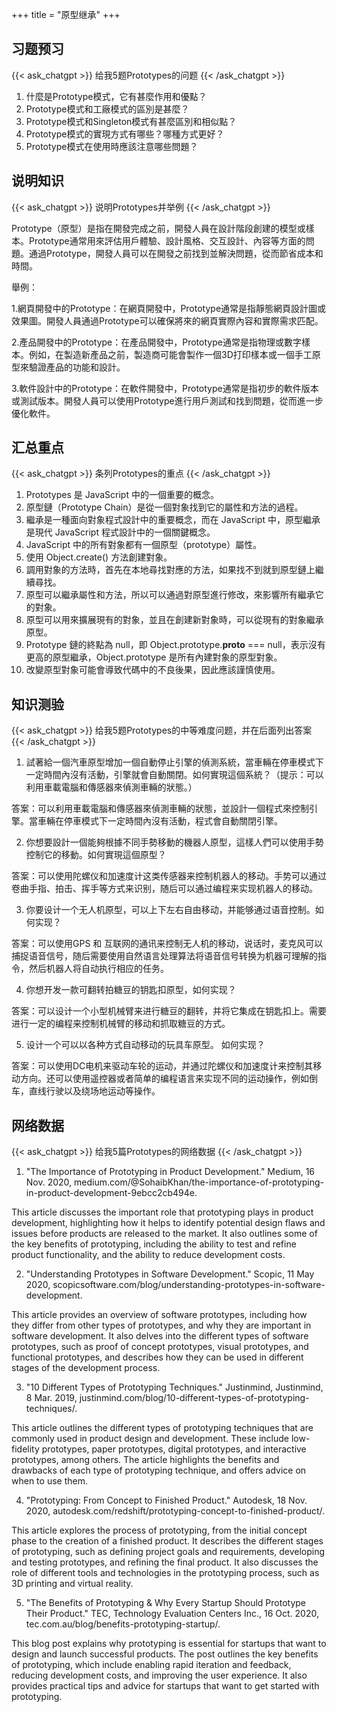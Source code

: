 +++
title = "原型继承"
+++
## 习题预习
{{< ask_chatgpt >}}
给我5题Prototypes的问题
{{< /ask_chatgpt >}}



1. 什麼是Prototype模式，它有甚麼作用和優點？ 
2. Prototype模式和工廠模式的區別是甚麼？
3. Prototype模式和Singleton模式有甚麼區別和相似點？
4. Prototype模式的實現方式有哪些？哪種方式更好？
5. Prototype模式在使用時應該注意哪些問題？   

## 说明知识
{{< ask_chatgpt >}}
说明Prototypes并举例
{{< /ask_chatgpt >}}



Prototype（原型）是指在開發完成之前，開發人員在設計階段創建的模型或樣本。Prototype通常用來評估用戶體驗、設計風格、交互設計、內容等方面的問題。通過Prototype，開發人員可以在開發之前找到並解決問題，從而節省成本和時間。

舉例：

1.網頁開發中的Prototype：在網頁開發中，Prototype通常是指靜態網頁設計圖或效果圖。開發人員通過Prototype可以確保將來的網頁實際內容和實際需求匹配。

2.產品開發中的Prototype：在產品開發中，Prototype通常是指物理或數字樣本。例如，在製造新產品之前，製造商可能會製作一個3D打印樣本或一個手工原型來驗證產品的功能和設計。

3.軟件設計中的Prototype：在軟件開發中，Prototype通常是指初步的軟件版本或測試版本。開發人員可以使用Prototype進行用戶測試和找到問題，從而進一步優化軟件。   

## 汇总重点
{{< ask_chatgpt >}}
条列Prototypes的重点
{{< /ask_chatgpt >}}



1. Prototypes 是 JavaScript 中的一個重要的概念。
2. 原型鏈（Prototype Chain）是從一個對象找到它的屬性和方法的過程。
3. 繼承是一種面向對象程式設計中的重要概念，而在 JavaScript 中，原型繼承是現代 JavaScript 程式設計中的一個關鍵概念。
4. JavaScript 中的所有對象都有一個原型（prototype）屬性。
5. 使用 Object.create() 方法創建對象。
6. 調用對象的方法時，首先在本地尋找對應的方法，如果找不到就到原型鏈上繼續尋找。
7. 原型可以繼承屬性和方法，所以可以通過對原型進行修改，來影響所有繼承它的對象。
8. 原型可以用來擴展現有的對象，並且在創建新對象時，可以從現有的對象繼承原型。
9. Prototype 鏈的終點為 null，即 Object.prototype.__proto__ === null，表示沒有更高的原型繼承，Object.prototype 是所有內建對象的原型對象。
10. 改變原型對象可能會導致代碼中的不良後果，因此應該謹慎使用。   

## 知识测验
{{< ask_chatgpt >}}
给我5题Prototypes的中等难度问题，并在后面列出答案
{{< /ask_chatgpt >}}



1. 試著給一個汽車原型增加一個自動停止引擎的偵測系統，當車輛在停車模式下一定時間內沒有活動，引擎就會自動關閉。如何實現這個系統？（提示：可以利用車載電腦和傳感器來偵測車輛的狀態。）

答案：可以利用車載電腦和傳感器來偵測車輛的狀態，並設計一個程式來控制引擎。當車輛在停車模式下一定時間內沒有活動，程式會自動關閉引擎。

2. 你想要設計一個能夠根據不同手勢移動的機器人原型，這樣人們可以使用手勢控制它的移動。如何實現這個原型？

答案：可以使用陀螺仪和加速度计这类传感器来控制机器人的移动。手势可以通过卷曲手指、拍击、挥手等方式来识别，随后可以通过编程来实现机器人的移动。

3. 你要设计一个无人机原型，可以上下左右自由移动，并能够通过语音控制。如何实现？

答案：可以使用GPS 和 互联网的通讯来控制无人机的移动，说话时，麦克风可以捕捉语音信号，随后需要使用自然语言处理算法将语音信号转换为机器可理解的指令，然后机器人将自动执行相应的任务。

4. 你想开发一款可翻转拍糖豆的钥匙扣原型，如何实现？

答案：可以设计一个小型机械臂来进行糖豆的翻转，并将它集成在钥匙扣上。需要进行一定的编程来控制机械臂的移动和抓取糖豆的方式。

5. 设计一个可以以各种方式自动移动的玩具车原型。 如何实现？

答案：可以使用DC电机来驱动车轮的运动，并通过陀螺仪和加速度计来控制其移动方向。还可以使用遥控器或者简单的编程语言来实现不同的运动操作，例如倒车，直线行驶以及绕场地运动等操作。   

## 网络数据
{{< ask_chatgpt >}}
给我5篇Prototypes的网络数据
{{< /ask_chatgpt >}}



1. "The Importance of Prototyping in Product Development." Medium, 16 Nov. 2020, medium.com/@SohaibKhan/the-importance-of-prototyping-in-product-development-9ebcc2cb494e.

This article discusses the important role that prototyping plays in product development, highlighting how it helps to identify potential design flaws and issues before products are released to the market. It also outlines some of the key benefits of prototyping, including the ability to test and refine product functionality, and the ability to reduce development costs.

2. "Understanding Prototypes in Software Development." Scopic, 11 May 2020, scopicsoftware.com/blog/understanding-prototypes-in-software-development.

This article provides an overview of software prototypes, including how they differ from other types of prototypes, and why they are important in software development. It also delves into the different types of software prototypes, such as proof of concept prototypes, visual prototypes, and functional prototypes, and describes how they can be used in different stages of the development process.

3. "10 Different Types of Prototyping Techniques." Justinmind, Justinmind, 8 Mar. 2019, justinmind.com/blog/10-different-types-of-prototyping-techniques/.

This article outlines the different types of prototyping techniques that are commonly used in product design and development. These include low-fidelity prototypes, paper prototypes, digital prototypes, and interactive prototypes, among others. The article highlights the benefits and drawbacks of each type of prototyping technique, and offers advice on when to use them.

4. "Prototyping: From Concept to Finished Product." Autodesk, 18 Nov. 2020, autodesk.com/redshift/prototyping-concept-to-finished-product/.

This article explores the process of prototyping, from the initial concept phase to the creation of a finished product. It describes the different stages of prototyping, such as defining project goals and requirements, developing and testing prototypes, and refining the final product. It also discusses the role of different tools and technologies in the prototyping process, such as 3D printing and virtual reality.

5. "The Benefits of Prototyping & Why Every Startup Should Prototype Their Product." TEC, Technology Evaluation Centers Inc., 16 Oct. 2020, tec.com.au/blog/benefits-prototyping-startup/.

This blog post explains why prototyping is essential for startups that want to design and launch successful products. The post outlines the key benefits of prototyping, which include enabling rapid iteration and feedback, reducing development costs, and improving the user experience. It also provides practical tips and advice for startups that want to get started with prototyping.   

